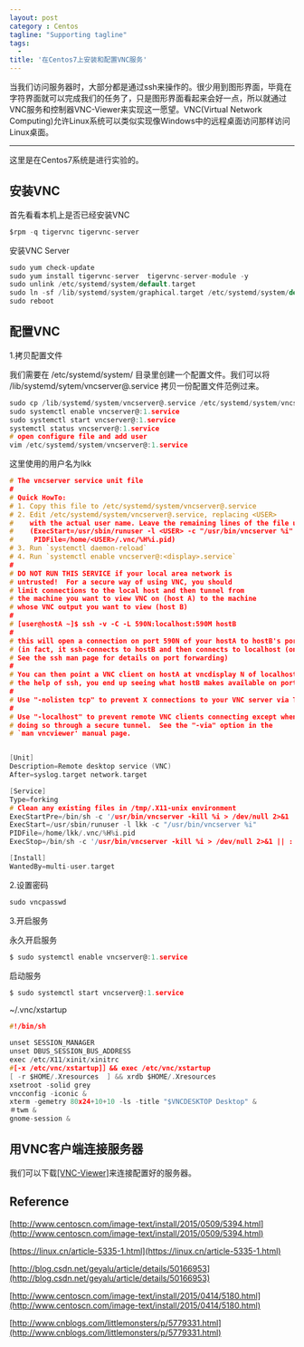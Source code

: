 ```yaml
---
layout: post
category : Centos
tagline: "Supporting tagline"
tags:
  -
title: '在Centos7上安装和配置VNC服务'
---
```

当我们访问服务器时，大部分都是通过ssh来操作的。很少用到图形界面，毕竟在字符界面就可以完成我们的任务了，只是图形界面看起来会好一点，所以就通过VNC服务和控制器VNC-Viewer来实现这一愿望。VNC(Virtual Network Computing)允许Linux系统可以类似实现像Windows中的远程桌面访问那样访问Linux桌面。

---

<!--more-->

这里是在Centos7系统是进行实验的。

## 安装VNC

首先看看本机上是否已经安装VNC
```C
$rpm -q tigervnc tigervnc-server
```
安装VNC Server
```C
sudo yum check-update
sudo yum install tigervnc-server  tigervnc-server-module -y
sudo unlink /etc/systemd/system/default.target
sudo ln -sf /lib/systemd/system/graphical.target /etc/systemd/system/default.target
sudo reboot
```
## 配置VNC

1.拷贝配置文件

我们需要在 /etc/systemd/system/ 目录里创建一个配置文件。我们可以将 /lib/systemd/sytem/vncserver@.service 拷贝一份配置文件范例过来。
```C
sudo cp /lib/systemd/system/vncserver@.service /etc/systemd/system/vncserver@:1.service
sudo systemctl enable vncserver@:1.service
sudo systemctl start vncserver@:1.service
systemctl status vncserver@:1.service
# open configure file and add user
vim /etc/systemd/system/vncserver@:1.service
```
这里使用的用户名为lkk
```C
# The vncserver service unit file
#
# Quick HowTo:
# 1. Copy this file to /etc/systemd/system/vncserver@.service
# 2. Edit /etc/systemd/system/vncserver@.service, replacing <USER>
#    with the actual user name. Leave the remaining lines of the file unmodified
#    (ExecStart=/usr/sbin/runuser -l <USER> -c "/usr/bin/vncserver %i"
#     PIDFile=/home/<USER>/.vnc/%H%i.pid)
# 3. Run `systemctl daemon-reload`
# 4. Run `systemctl enable vncserver@:<display>.service`
#
# DO NOT RUN THIS SERVICE if your local area network is
# untrusted!  For a secure way of using VNC, you should
# limit connections to the local host and then tunnel from
# the machine you want to view VNC on (host A) to the machine
# whose VNC output you want to view (host B)
#
# [user@hostA ~]$ ssh -v -C -L 590N:localhost:590M hostB
#
# this will open a connection on port 590N of your hostA to hostB's port 590M
# (in fact, it ssh-connects to hostB and then connects to localhost (on hostB).
# See the ssh man page for details on port forwarding)
#
# You can then point a VNC client on hostA at vncdisplay N of localhost and with
# the help of ssh, you end up seeing what hostB makes available on port 590M
#
# Use "-nolisten tcp" to prevent X connections to your VNC server via TCP.
#
# Use "-localhost" to prevent remote VNC clients connecting except when
# doing so through a secure tunnel.  See the "-via" option in the
# `man vncviewer' manual page.


[Unit]
Description=Remote desktop service (VNC)
After=syslog.target network.target

[Service]
Type=forking
# Clean any existing files in /tmp/.X11-unix environment
ExecStartPre=/bin/sh -c '/usr/bin/vncserver -kill %i > /dev/null 2>&1 || :'
ExecStart=/usr/sbin/runuser -l lkk -c "/usr/bin/vncserver %i"
PIDFile=/home/lkk/.vnc/%H%i.pid
ExecStop=/bin/sh -c '/usr/bin/vncserver -kill %i > /dev/null 2>&1 || :'

[Install]
WantedBy=multi-user.target

```

2.设置密码
```C
sudo vncpasswd
```
3.开启服务

永久开启服务
```C
$ sudo systemctl enable vncserver@:1.service
```
启动服务
```C
$ sudo systemctl start vncserver@:1.service
```

~/.vnc/xstartup
```C
#!/bin/sh

unset SESSION_MANAGER
unset DBUS_SESSION_BUS_ADDRESS
exec /etc/X11/xinit/xinitrc
#[-x /etc/vnc/xstartup]］&& exec /etc/vnc/xstartup
[ -r $HOME/.Xresources  ] && xrdb $HOME/.Xresources
xsetroot -solid grey
vncconfig -iconic &
xterm -gemetry 80x24+10+10 -ls -title "$VNCDESKTOP Desktop" &
＃twm &
gnome-session &
```
## 用VNC客户端连接服务器

我们可以下载[\[VNC-Viewer\]](https://www.realvnc.com/download/viewer/)来连接配置好的服务器。

## Reference

[http://www.centoscn.com/image-text/install/2015/0509/5394.html](http://www.centoscn.com/image-text/install/2015/0509/5394.html)

[https://linux.cn/article-5335-1.html](https://linux.cn/article-5335-1.html)

[http://blog.csdn.net/geyalu/article/details/50166953](http://blog.csdn.net/geyalu/article/details/50166953)

[http://www.centoscn.com/image-text/install/2015/0414/5180.html](http://www.centoscn.com/image-text/install/2015/0414/5180.html)

[http://www.cnblogs.com/littlemonsters/p/5779331.html](http://www.cnblogs.com/littlemonsters/p/5779331.html)
